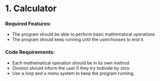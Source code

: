 # 1. Calculator
### Required Features:
* The program should be able to perform basic mathematical operations
* The program should keep running until the userchooses to end it.

### Code Requirements:
* Each mathematical operation should be in its own method
* Division should inform the user if they try todivide by zero.
* Use a loop and a menu system to keep the program running.